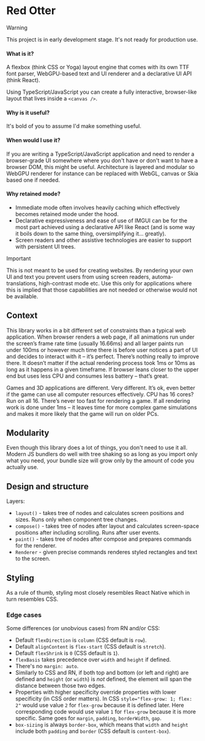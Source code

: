 # Red Otter

> [!WARNING]
> This project is in early development stage. It's not ready for production use.

#### What is it?

A flexbox (think CSS or Yoga) layout engine that comes with its own TTF font parser, WebGPU-based text and UI renderer and a declarative UI API (think React).

Using TypeScript/JavaScript you can create a fully interactive, browser-like layout that lives inside a `<canvas />`.

#### Why is it useful?

It's bold of you to assume I'd make something useful.

#### When would I use it?

If you are writing a TypeScript/JavaScript application and need to render a browser-grade UI somewhere where you don't have or don't want to have a browser DOM, this might be useful. Architecture is layered and modular so WebGPU renderer for instance can be replaced with WebGL, canvas or Skia based one if needed.

#### Why retained mode?

- Immediate mode often involves heavily caching which effectively becomes retained mode under the hood.
- Declarative expressiveness and ease of use of IMGUI can be for the most part achieved using a declarative API like React (and is some way it boils down to the same thing, oversimplifying it… greatly).
- Screen readers and other assistive technologies are easier to support with persistent UI trees.

> [!IMPORTANT]
> This is not meant to be used for creating websites. By rendering your own UI and text you prevent users from using screen readers, automa-translations, high-contrast mode etc. Use this only for applications where this is implied that those capabilities are not needed or otherwise would not be available.

## Context

This library works in a bit different set of constraints than a typical web application. When browser renders a web page, if all animations run under the screen’s frame rate time (usually 16.66ms) and all larger paints run under 100ms or however much time there is before user notices a part of UI and decides to interact with it – it’s perfect. There’s nothing really to improve there. It doesn’t matter if the actual rendering process took 1ms or 10ms as long as it happens in a given timeframe. If browser leans closer to the upper end but uses less CPU and consumes less battery – that’s great.

Games and 3D applications are different. Very different. It’s ok, even better if the game can use all computer resources effectively. CPU has 16 cores? Run on all 16. There’s never too fast for rendering a game. If all rendering work is done under 1ms – it leaves time for more complex game simulations and makes it more likely that the game will run on older PCs.

## Modularity

Even though this library does a lot of things, you don't need to use it all. Modern JS bundlers do well with tree shaking so as long as you import only what you need, your bundle size will grow only by the amount of code you actually use.

## Design and structure

Layers:

- `layout()` - takes tree of nodes and calculates screen positions and sizes. Runs only when component tree changes.
- `compose()` - takes tree of nodes after layout and calculates screen-space positions after including scrolling. Runs after user events.
- `paint()` - takes tree of nodes after compose and prepares commands for the renderer.
- `Renderer` - given precise commands renderes styled rectangles and text to the screen.

## Styling

As a rule of thumb, styling most closely resembles React Native which in turn resembles CSS.

### Edge cases

Some differences (or unobvious cases) from RN and/or CSS:

- Default `flexDirection` is `column` (CSS default is `row`).
- Default `alignContent` is `flex-start` (CSS default is `stretch`).
- Default `flexShrink` is `0` (CSS default is `1`).
- `flexBasis` takes precedence over `width` and `height` if defined.
- There's no `margin: auto`.
- Similarly to CSS and RN, if both top and bottom (or left and right) are defined and `height` (or `width`) is _not_ defined, the element will span the distance between those two edges.
- Properties with higher specificity override properties with lower specificity (in CSS order matters).
  In CSS `style="flex-grow: 1; flex: 2"` would use value `2` for `flex-grow` because it is defined later. Here corresponding code would use value `1` for `flex-grow` because it is more specific. Same goes for `margin`, `padding`, `borderWidth`, `gap`.
- `box-sizing` is always `border-box`, which means that `width` and `height` include both `padding` and `border` (CSS default is `content-box`).
